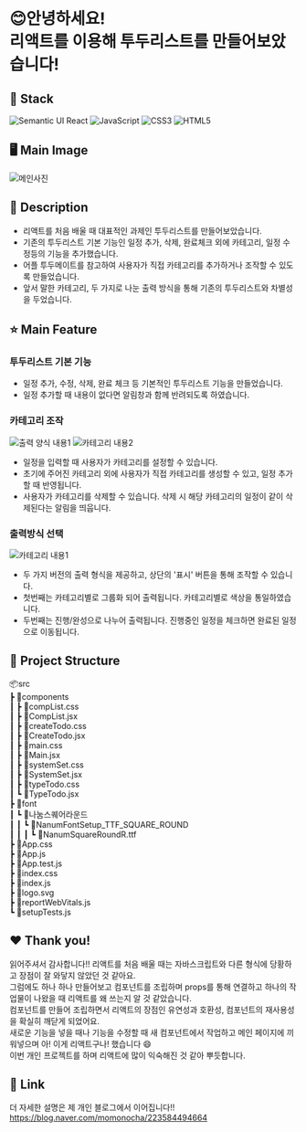 # 😊안녕하세요!<br>  리액트를 이용해 투두리스트를 만들어보았습니다!
## 🔧 Stack
![Semantic UI React](https://img.shields.io/badge/Semantic%20UI%20React-%2335BDB2.svg?style=for-the-badge&logo=SemanticUIReact&logoColor=white)
![JavaScript](https://img.shields.io/badge/javascript-%23323330.svg?style=for-the-badge&logo=javascript&logoColor=%23F7DF1E)
![CSS3](https://img.shields.io/badge/css3-%231572B6.svg?style=for-the-badge&logo=css3&logoColor=white)
![HTML5](https://img.shields.io/badge/html5-%23E34F26.svg?style=for-the-badge&logo=html5&logoColor=white)

## 🖥️ Main Image
![메인사진](https://github.com/user-attachments/assets/daa7e447-1ef4-4b07-b955-7578fbf7eca5)   

## 📖 Description  
- 리액트를 처음 배울 때 대표적인 과제인 투두리스트를 만들어보았습니다.
- 기존의 투두리스트 기본 기능인 일정 추가, 삭제, 완료체크 외에 카테고리, 일정 수정등의 기능을 추가했습니다.
- 어플 투두메이트를 참고하여 사용자가 직접 카테고리를 추가하거나 조작할 수 있도록 만들었습니다.
- 앞서 말한 카테고리, 두 가지로 나눈 출력 방식을 통해 기존의 투두리스트와 차별성을 두었습니다.

## ⭐ Main Feature
### 투두리스트 기본 기능
- 일정 추가, 수정, 삭제, 완료 체크 등 기본적인 투두리스트 기능을 만들었습니다.
- 일정 추가할 때 내용이 없다면 알림창과 함께 반려되도록 하였습니다.
  
### 카테고리 조작
![출력 양식 내용1](https://github.com/user-attachments/assets/99f29dd0-80ea-4392-949a-8a3b052783b4)
![카테고리 내용2](https://github.com/user-attachments/assets/6b3b6f3e-42f1-4eed-9e8d-5431b0cff464)
- 일정을 입력할 때 사용자가 카테고리를 설정할 수 있습니다.
- 초기에 주어진 카테고리 외에 사용자가 직접 카테고리를 생성할 수 있고, 일정 추가할 때 반영됩니다.
- 사용자가 카테고리를 삭제할 수 있습니다. 삭제 시 해당 카테고리의 일정이 같이 삭제된다는 알림을 띄웁니다.

### 출력방식 선택
![카테고리 내용1](https://github.com/user-attachments/assets/300f8b83-c7ea-44c0-bc2c-cd0544e8393f)
- 두 가지 버전의 출력 형식을 제공하고, 상단의 '표시' 버튼을 통해 조작할 수 있습니다.
- 첫번째는 카테고리별로 그룹화 되어 출력됩니다. 카테고리별로 색상을 통일하였습니다.
- 두번째는 진행/완성으로 나누어 출력됩니다. 진행중인 일정을 체크하면 완료된 일정으로 이동됩니다.  

## 📂 Project Structure
📦src<br>
 ┣ 📂components<br>
 ┃ ┣ 📜compList.css<br>
 ┃ ┣ 📜CompList.jsx<br>
 ┃ ┣ 📜createTodo.css<br>
 ┃ ┣ 📜CreateTodo.jsx<br>
 ┃ ┣ 📜main.css<br>
 ┃ ┣ 📜Main.jsx<br>
 ┃ ┣ 📜systemSet.css<br>
 ┃ ┣ 📜SystemSet.jsx<br>
 ┃ ┣ 📜typeTodo.css<br>
 ┃ ┗ 📜TypeTodo.jsx<br>
 ┣ 📂font<br>
 ┃ ┗ 📂나눔스퀘어라운드<br>
 ┃ ┃ ┗ 📂NanumFontSetup_TTF_SQUARE_ROUND<br>
 ┃ ┃ ┃ ┗ 📜NanumSquareRoundR.ttf<br>
 ┣ 📜App.css<br>
 ┣ 📜App.js<br>
 ┣ 📜App.test.js<br>
 ┣ 📜index.css<br>
 ┣ 📜index.js<br>
 ┣ 📜logo.svg<br>
 ┣ 📜reportWebVitals.js<br>
 ┗ 📜setupTests.js<br>
   
## ❤️ Thank you!
읽어주셔서 감사합니다!! 리액트를 처음 배울 때는 자바스크립트와 다른 형식에 당황하고 장점이 잘 와닿지 않았던 것 같아요. <br>
그럼에도 하나 하나 만들어보고 컴포넌트를 조립하며 props를 통해 연결하고 하나의 작업물이 나왔을 때 리액트를 왜 쓰는지 알 것 같았습니다. <br>
컴포넌트를 만들어 조립하면서 리액트의 장점인 유연성과 호환성, 컴포넌트의 재사용성을 확실히 깨닫게 되었어요. <br>
새로운 기능을 넣을 때나 기능을 수정할 때 새 컴포넌트에서 작업하고 메인 페이지에 끼워넣으며 아! 이게 리액트구나! 했습니다 😄 <br>
이번 개인 프로젝트를 하며 리액트에 많이 익숙해진 것 같아 뿌듯합니다. 

## 📌 Link  
더 자세한 설명은 제 개인 블로그에서 이어집니다!! <br>
https://blog.naver.com/momonocha/223584494664
 